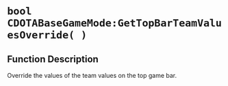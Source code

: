 # `bool CDOTABaseGameMode:GetTopBarTeamValuesOverride( )`
## Function Description
Override the values of the team values on the top game bar.
